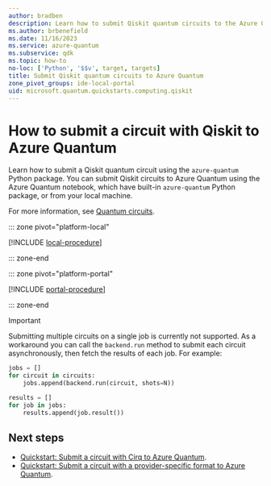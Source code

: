 ```yaml
---
author: bradben
description: Learn how to submit Qiskit quantum circuits to the Azure Quantum service.
ms.author: brbenefield
ms.date: 11/16/2023
ms.service: azure-quantum
ms.subservice: qdk
ms.topic: how-to
no-loc: ['Python', '$$v', target, targets]
title: Submit Qiskit quantum circuits to Azure Quantum
zone_pivot_groups: ide-local-portal
uid: microsoft.quantum.quickstarts.computing.qiskit
--- 
```


# How to submit a circuit with Qiskit to Azure Quantum

Learn how to submit a Qiskit quantum circuit using the `azure-quantum` Python package. You can submit Qiskit circuits to Azure Quantum using the Azure Quantum notebook, which have built-in `azure-quantum` Python package, or from your local machine.

For more information, see [Quantum circuits](xref:microsoft.quantum.concepts.circuits).

::: zone pivot="platform-local"

[!INCLUDE [local-procedure](includes/quickstart-qiskit-include-local.md)]

::: zone-end

::: zone pivot="platform-portal"

[!INCLUDE [portal-procedure](includes/quickstart-qiskit-include-portal.md)]

::: zone-end

> [!IMPORTANT]
> Submitting multiple circuits on a single job is currently not supported. As a workaround you can call the `backend.run` method to submit each circuit asynchronously, then fetch the results of each job. For example:
>
> ```python
> jobs = []
> for circuit in circuits:
>     jobs.append(backend.run(circuit, shots=N))
> 
> results = []
> for job in jobs:
>     results.append(job.result())
>```

## Next steps

- [Quickstart: Submit a circuit with Cirq to Azure Quantum](xref:microsoft.quantum.quickstarts.computing.cirq).
- [Quickstart: Submit a circuit with a provider-specific format to Azure Quantum](xref:microsoft.quantum.quickstarts.computing.provider).